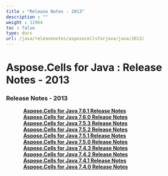 ```yaml
---
title : "Release Notes - 2013" 
description : "" 
weight : 12964 
toc : false
type: docs
url: /java/releasenotes/asposecellsforjava/java/2013/
---
```


# Aspose.Cells for Java : Release Notes - 2013


### Release Notes - 2013

&nbsp;&nbsp;&nbsp;&nbsp;&nbsp;&nbsp;&nbsp;&nbsp;&nbsp;&nbsp;&nbsp;&nbsp;[**Aspose.Cells for Java 7.6.1 Release Notes**](https://docs2.aspose.com/cells/java/releasenotes/asposecellsforjava/java/2013/aspose.cells+for+java+7.6.1+release+notes)    
&nbsp;&nbsp;&nbsp;&nbsp;&nbsp;&nbsp;&nbsp;&nbsp;&nbsp;&nbsp;&nbsp;&nbsp;[**Aspose.Cells for Java 7.6.0 Release Notes**](https://docs2.aspose.com/cells/java/releasenotes/asposecellsforjava/java/2013/aspose.cells+for+java+7.6.0+release+notes)    
&nbsp;&nbsp;&nbsp;&nbsp;&nbsp;&nbsp;&nbsp;&nbsp;&nbsp;&nbsp;&nbsp;&nbsp;[**Aspose.Cells for Java 7.5.3 Release Notes**](https://docs2.aspose.com/cells/java/releasenotes/asposecellsforjava/java/2013/aspose.cells+for+java+7.5.3+release+notes)    
&nbsp;&nbsp;&nbsp;&nbsp;&nbsp;&nbsp;&nbsp;&nbsp;&nbsp;&nbsp;&nbsp;&nbsp;[**Aspose.Cells for Java 7.5.2 Release Notes**](https://docs2.aspose.com/cells/java/releasenotes/asposecellsforjava/java/2013/aspose.cells+for+java+7.5.2+release+notes)    
&nbsp;&nbsp;&nbsp;&nbsp;&nbsp;&nbsp;&nbsp;&nbsp;&nbsp;&nbsp;&nbsp;&nbsp;[**Aspose.Cells for Java 7.5.1 Release Notes**](https://docs2.aspose.com/cells/java/releasenotes/asposecellsforjava/java/2013/aspose.cells+for+java+7.5.1+release+notes)    
&nbsp;&nbsp;&nbsp;&nbsp;&nbsp;&nbsp;&nbsp;&nbsp;&nbsp;&nbsp;&nbsp;&nbsp;[**Aspose.Cells for Java 7.5.0 Release Notes**](https://docs2.aspose.com/cells/java/releasenotes/asposecellsforjava/java/2013/aspose.cells+for+java+7.5.0+release+notes)    
&nbsp;&nbsp;&nbsp;&nbsp;&nbsp;&nbsp;&nbsp;&nbsp;&nbsp;&nbsp;&nbsp;&nbsp;[**Aspose.Cells for Java 7.4.3 Release Notes**](https://docs2.aspose.com/cells/java/releasenotes/asposecellsforjava/java/2013/aspose.cells+for+java+7.4.3+release+notes)    
&nbsp;&nbsp;&nbsp;&nbsp;&nbsp;&nbsp;&nbsp;&nbsp;&nbsp;&nbsp;&nbsp;&nbsp;[**Aspose.Cells for Java 7.4.2 Release Notes**](https://docs2.aspose.com/cells/java/releasenotes/asposecellsforjava/java/2013/aspose.cells+for+java+7.4.2+release+notes)    
&nbsp;&nbsp;&nbsp;&nbsp;&nbsp;&nbsp;&nbsp;&nbsp;&nbsp;&nbsp;&nbsp;&nbsp;[**Aspose.Cells for Java 7.4.1 Release Notes**](https://docs2.aspose.com/cells/java/releasenotes/asposecellsforjava/java/2013/aspose.cells+for+java+7.4.1+release+notes)    
&nbsp;&nbsp;&nbsp;&nbsp;&nbsp;&nbsp;&nbsp;&nbsp;&nbsp;&nbsp;&nbsp;&nbsp;[**Aspose.Cells for Java 7.4.0 Release Notes**](https://docs2.aspose.com/cells/java/releasenotes/asposecellsforjava/java/2013/aspose.cells+for+java+7.4.0+release+notes)    


           

